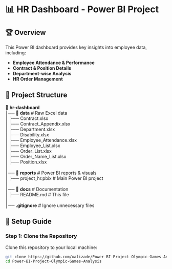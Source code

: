 # 📊 HR Dashboard - Power BI Project

## 🏆 Overview
This Power BI dashboard provides key insights into employee data, including:
- **Employee Attendance & Performance**
- **Contract & Position Details**
- **Department-wise Analysis**
- **HR Order Management**

## 📂 Project Structure
📂 **hr-dashboard**  
│── 📂 **data**               # Raw Excel data  
│     ├── Contract.xlsx  
│     ├── Contract_Appendix.xlsx  
│     ├── Department.xlsx  
│     ├── Disability.xlsx  
│     ├── Employee_Attendance.xlsx  
│     ├── Employee_List.xlsx  
│     ├── Order_List.xlsx  
│     ├── Order_Name_List.xlsx  
│     ├── Position.xlsx  
│  
│── 📂 **reports**             # Power BI reports & visuals  
│     ├── project_hr.pbix      # Main Power BI project  
│  
│── 📂 **docs**                # Documentation  
│     ├── README.md            # This file  
│  
│── **.gitignore**             # Ignore unnecessary files  

## 🚀 Setup Guide

### Step 1: Clone the Repository
Clone this repository to your local machine:
```sh
git clone https://github.com/xalizade/Power-BI-Project-Olympic-Games-Analysis.git
cd Power-BI-Project-Olympic-Games-Analysis

